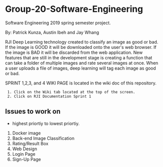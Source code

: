 # Group-20-Software-Engineering
Software Engineering 2019 spring semester project.

By: Patrick Kunza, Austin Ibeh and Jay Whang

RJI Deep Learning technology created to classify an image as good or bad. If the image is GOOD it will be downloaded onto the user's web browser. If the image is BAD it will be discarded from the web application. New features that are still in the development stage is creating a function that can take a folder of multiple images and rate several images at once. When a user uploads a file of images, deep learning will tag each image as good or bad.

SPRINT 1,2,3, and 4 WIKI PAGE is located in the wiki doc of this repository.
     
     1. Click on the Wiki tab located at the top of the screen.
     2. Click on RJI Documentation Sprint 1

## Issues to work on

- highest priortiy to lowest priortiy.
1. Docker image
2. Back-end Image Classification
3. Rating/Result Box
4. Web Design
5. Login Page
6. Sign-Up Page

